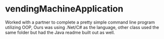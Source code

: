 # vendingMachineApplication
Worked with a partner to complete a pretty simple command line program utilizing OOP, Ours was using .Net/C# as the language,  other class used the same folder but had the Java readme built out as well.
